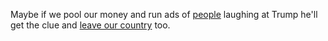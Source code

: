Maybe if we pool our money and run ads of <a href="https://duckduckgo.com/?q=people+laughing+at+Trump&t=h_&ia=web">people</a> laughing at Trump he'll get the clue and <a href="https://twitter.com/Independent/status/1202220023730839555">leave our country</a> too.

